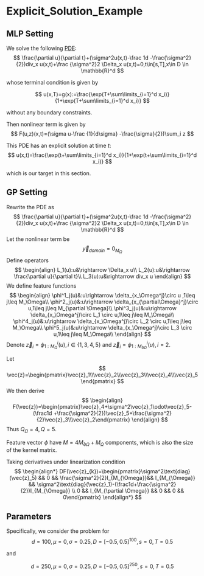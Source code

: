 # Explicit_Solution_Example

## MLP Setting

We solve the following [PDE](https://arxiv.org/abs/1708.03223):
$$
\frac{\partial u}{\partial t}+(\sigma^2u(x,t)-\frac 1d -\frac{\sigma^2}{2})div_x u(x,t)+\frac {\sigma^2}2 \Delta_x u(x,t)=0,t\in[s,T],x\in D \in \mathbb{R}^d
$$

whose terminal condition is given by

$$
u(x,T)=g(x):=\frac{\exp(T+\sum\limits_{i=1}^d x_i)}{1+\exp(T+\sum\limits_{i=1}^d x_i)}
$$

without any boundary constraints.



Then nonlinear term is given by
$$
F(u,z)(x,t)=(\sigma u-\frac {1}{d\sigma} -\frac{\sigma}{2})\sum_i z
$$


This PDE has an explicit solution at time $t$:
$$
u(x,t)=\frac{\exp(t+\sum\limits_{i=1}^d x_i)}{1+\exp(t+\sum\limits_{i=1}^d x_i)}
$$

which is our target in this section.

## GP Setting

Rewrite the PDE as
$$
\frac{\partial u}{\partial t}+(\sigma^2u(x,t)-\frac 1d -\frac{\sigma^2}{2})div_x u(x,t)+\frac {\sigma^2}2 \Delta_x u(x,t)=0,t\in[s,T],x\in D \in \mathbb{R}^d
$$
Let the nonlinear term be
$$
\vec{y}_{domain}=0_{M_{\Omega}}
$$
Define operators
$$
\begin{align}
L_1(u):u&\rightarrow \Delta_x u\\
L_2(u):u&\rightarrow \frac{\partial u}{\partial t}\\
L_3(u):u&\rightarrow div_x u
\end{align}
$$
We define feature functions
$$
\begin{align}
\phi^1_j(u)&:u\rightarrow \delta_{x_\Omega^j}\circ u ,1\leq j\leq M_\Omega\\
\phi^2_j(u)&:u\rightarrow \delta_{x_{\partial\Omega}^j}\circ u,1\leq j\leq M_{\partial \Omega}\\
\phi^3_j(u)&:u\rightarrow \delta_{x_\Omega^j}\circ L_1 \circ u,1\leq j\leq M_\Omega\\
\phi^4_j(u)&:u\rightarrow \delta_{x_\Omega^j}\circ L_2 \circ u,1\leq j\leq M_\Omega\\
\phi^5_j(u)&:u\rightarrow \delta_{x_\Omega^j}\circ L_3 \circ u,1\leq j\leq M_\Omega\\
\end{align}
$$
Denote $\vec{z}_i=\phi^i_{1:M_\Omega}(u),i\in\{1,3,4,5\}$ and $\vec{z}_i=\phi^i_{1:M_{\partial \Omega}}(u),i=2$.

Let 
$$
\vec{z}=\begin{pmatrix}\vec{z}_1\\\vec{z}_2\\\vec{z}_3\\\vec{z}_4\\\vec{z}_5\end{pmatrix}
$$
We then derive
$$
\begin{align}
F(\vec{z})=\begin{pmatrix}\vec{z}_4+\sigma^2\vec{z}_1\odot\vec{z}_5-(\frac1d +\frac{\sigma^2}{2})\vec{z}_5+\frac{\sigma^2}{2}\vec{z}_3\\\vec{z}_2\end{pmatrix}
\end{align}
$$
Thus $Q_\Omega=4, Q=5$. 

Feature vector $\phi$ have $M=4M_{\partial \Omega}+ M_{\Omega}$ components, which is also the size of the kernel matrix.

Taking derivatives under linearization condition
$$
\begin{align*}
DF(\vec{z}_{k})=\begin{pmatrix}\sigma^2\text{diag}(\vec{z}_5) && 0 && \frac{\sigma^2}{2}I_{M_{\Omega}}&& I_{M_{\Omega}} && \sigma^2\text{diag}(\vec{z}_1)-(\frac1d+\frac{\sigma^2}{2})I_{M_{\Omega}} \\
0 && I_{M_{\partial \Omega}} && 0 && 0 && 0\end{pmatrix}
\end{align*}
$$

## Parameters

Specifically, we consider the problem for
$$
d=100, \mu=0, \sigma=0.25, D=[-0.5,0.5]^{100}, s=0, T=0.5
$$

and

$$
d=250, \mu=0, \sigma=0.25, D=[-0.5,0.5]^{250}, s=0, T=0.5
$$